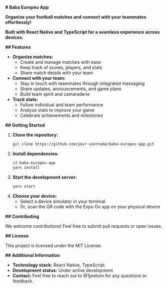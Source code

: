  **# Baba Europeu App**

**Organize your football matches and connect with your teammates effortlessly!**

**Built with React Native and TypeScript for a seamless experience across devices.**

**## Features**

* **Organize matches:**
    * Create and manage matches with ease
    * Keep track of scores, players, and stats
    * Share match details with your team
* **Connect with your team:**
    * Stay in touch with teammates through integrated messaging
    * Share updates, announcements, and game plans
    * Build team spirit and camaraderie
* **Track stats:**
    * Follow individual and team performance
    * Analyze stats to improve your game
    * Celebrate achievements and milestones

**## Getting Started**

1. **Clone the repository:**
   ```bash
   git clone https://github.com/your-username/baba-europeu-app.git
   ```
2. **Install dependencies:**
   ```bash
   cd baba-europeu-app
   yarn install
   ```
3. **Start the development server:**
   ```bash
   yarn start
   ```
4. **Choose your device:**
   - Select a device simulator in your terminal
   - Or, scan the QR code with the Expo Go app on your physical device

**## Contributing**

We welcome contributions! Feel free to submit pull requests or open issues.

**## License**

This project is licensed under the MIT License.

**## Additional Information**

- **Technology stack:** React Native, TypeScript
- **Development status:** Under active development
- **Contact:** Feel free to reach out to @1pretom for any questions or feedback.
